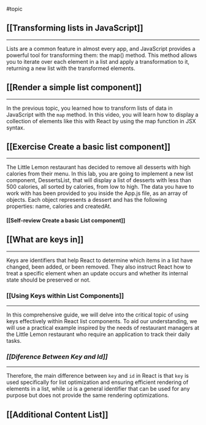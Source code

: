 #topic

## [[Transforming lists in JavaScript]]

---

Lists are a common feature in almost every app, and JavaScript provides a powerful tool for transforming them: the map()
method. This method allows you to iterate over each element in a list and apply a transformation to it, returning a new
list with the transformed elements.

## [[Render a simple list component]]

---

In the previous topic, you learned how to transform lists of data in JavaScript with the `map` method. In this video,
you will learn how to display a collection of elements like this with React by using the map function in JSX syntax.

## [[Exercise Create a basic list component]]

---

The Little Lemon restaurant has decided to remove all desserts with high calories from their menu. In this lab, you are
going to implement a new list component, DessertsList, that will display a list of desserts with less than 500 calories,
all sorted by calories, from low to high. The data you have to work with has been provided to you inside the App.js
file, as an array of objects. Each object represents a dessert and has the following
properties: name, calories and createdAt.

#### [[Self-review Create a basic List component]]

## [[What are keys in]]

---

Keys are identifiers that help React to determine which items in a list have changed, been added, or been removed. They
also instruct React how to treat a specific element when an update occurs and whether its internal state should be
preserved or not.

### [[Using Keys within List Components]]

---

In this comprehensive guide, we will delve into the critical topic of using keys effectively within React list
components. To aid our understanding, we will use a practical example inspired by the needs of restaurant managers at
the Little Lemon restaurant who require an application to track their daily tasks.

### _[[Diference Between Key and Id]]_

---

Therefore, the main difference between `key` and `id` in React is that `key` is used specifically for list optimization
and ensuring efficient rendering of elements in a list, while `id` is a general identifier that can be used for any
purpose but does not provide the same rendering optimizations.

## [[Additional Content List]]
